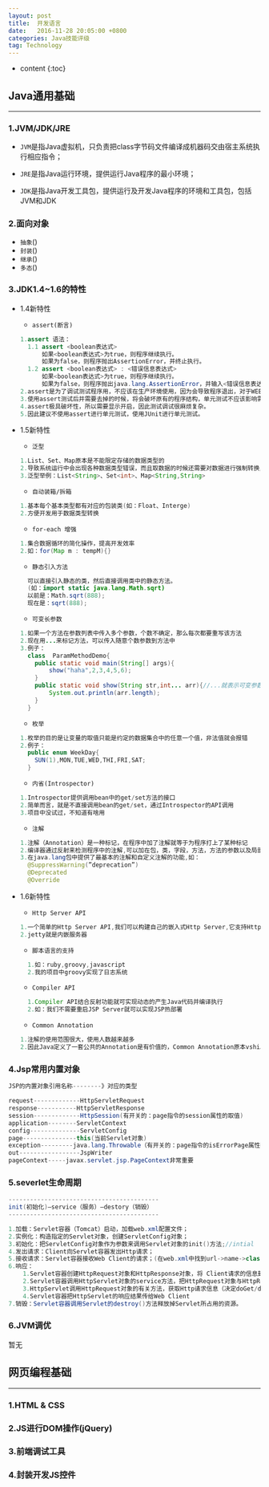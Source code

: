 ```yaml
---
layout: post
title:  开发语言
date:   2016-11-28 20:05:00 +0800
categories: Java技能评级
tag: Technology
---
```


* content
{:toc}


## Java通用基础

***

### 1.JVM/JDK/JRE

* `JVM`是指Java虚拟机，只负责把class字节码文件编译成机器码交由宿主系统执行相应指令；

* `JRE`是指Java运行环境，提供运行Java程序的最小环境；

* `JDK`是指Java开发工具包，提供运行及开发Java程序的环境和工具包，包括JVM和JDK

### 2.面向对象

* `抽象`()
* `封装`()
* `继承`()
* `多态`()

### 3.JDK1.4~1.6的特性

*   1.4新特性

    * `assert(断言)`

    ```java
    1.assert 语法：
      1.1 assert <boolean表达式>
          如果<boolean表达式>为true，则程序继续执行。
          如果为false，则程序抛出AssertionError，并终止执行。
      1.2 assert <boolean表达式> : <错误信息表达式>
          如果<boolean表达式>为true，则程序继续执行。
          如果为false，则程序抛出java.lang.AssertionError，并输入<错误信息表达式>。
    2.assert是为了调试测试程序用，不应该在生产环境使用，因为会导致程序退出，对于WEB端更是破坏性的。
    3.使用assert测试后并需要去掉的时候，将会破坏原有的程序结构，单元测试不应该影响需要测试的程序结构。
    4.assert极具破坏性，所以需要显示开启，因此测试调试很麻烦复杂。
    5.因此建议不使用assert进行单元测试，使用JUnit进行单元测试。
    ```

*   1.5新特性

    * `泛型`

    ```java
    1.List、Set、Map原本是不能限定存储的数据类型的
    2.导致系统运行中会出现各种数据类型错误，而且取数据的时候还需要对数据进行强制转换，增大系统风险
    3.泛型举例：List<String>、Set<int>、Map<String,String>
    ```

    * `自动装箱/拆箱`

    ```java
    1.基本每个基本类型都有对应的包装类(如：Float、Interge)
    2.方便开发用于数据类型转换
    ```

    * `for-each 增强`

    ```java
    1.集合数据循环的简化操作，提高开发效率
    2.如：for(Map m : tempM){}
    ```

    * `静态引入方法`

    ```java
      可以直接引入静态的类，然后直接调用类中的静态方法。
      (如：import static java.lang.Math.sqrt)
      以前是：Math.sqrt(888);
      现在是：sqrt(888);  
    ```

    * `可变长参数`

    ```java
    1.如果一个方法在参数列表中传入多个参数，个数不确定，那么每次都要重写该方法
    2.现在用...来标记方法，可以传入随意个数参数到方法中
    3.例子：
      class  ParamMethodDemo{    
        public static void main(String[] args){    
            show("haha",2,3,4,5,6);    
        }    
        public static void show(String str,int... arr){//...就表示可变参数    
            System.out.println(arr.length);    
        }    
      }  
    ```

    * `枚举`

    ```java
    1.枚举的目的是让变量的取值只能是约定的数据集合中的任意一个值，非法值就会报错
    2.例子：
      public enum WeekDay{    
        SUN(1),MON,TUE,WED,THI,FRI,SAT;
      }
    ```

    * `内省(Introspector)`

    ```java
    1.Introspector提供调用bean中的get/set方法的接口
    2.简单而言，就是不直接调用bean的get/set，通过Introspector的API调用
    3.项目中没试过，不知道有啥用
    ```

    * `注解`

    ```java
    1.注解（Annotation）是一种标记，在程序中加了注解就等于为程序打上了某种标记
    2.编译器通过反射来检测程序中的注解,可以加在包，类，字段，方法，方法的参数以及局部变量上
    3.在java.lang包中提供了最基本的注解和自定义注解的功能,如：
      @SuppressWarning(”deprecation”)
      @Deprecated
      @Override
    ```

*   1.6新特性

    * `Http Server API`

    ```java
    1.一个简单的Http Server API,我们可以构建自己的嵌入式Http Server,它支持Http和Https协议
    2.jetty就是内嵌服务器
    ```

    * `脚本语言的支持`

    ```java
      1.如：ruby,groovy,javascript
      2.我的项目中groovy实现了日志系统
    ```

    * `Compiler API`

    ```java
      1.Compiler API结合反射功能就可实现动态的产生Java代码并编译执行
      2.如：我们不需要重启JSP Server就可以实现JSP热部署
    ```

    * `Common Annotation`

    ```java
    1.注解的使用范围很大，使用人数越来越多
    2.因此Java定义了一套公共的Annotation是有价值的，Common Annotation原本vshiJavaEE中的，可以避免重复建设，保持SE和EE一致
    ```

### 4.Jsp常用内置对象

```java
JSP的内置对象引用名称--------》对应的类型

request-------------HttpServletRequest
response-----------HttpServletResponse
session-------------HttpSession(有开关的：page指令的session属性的取值)
application--------ServletContext
config--------------ServletConfig
page---------------this(当前Servlet对象)
exception---------java.lang.Throwable（有开关的：page指令的isErrorPage属性改为true）
out-----------------JspWriter
pageContext-----javax.servlet.jsp.PageContext非常重要
```


### 5.severlet生命周期

```java
------------------------------------------
init(初始化)—service（服务）—destory（销毁）
------------------------------------------

1.加载：Servlet容器（Tomcat）启动，加载web.xml配置文件；
2.实例化：构造指定的Servlet对象，创建ServletConfig对象；
3.初始化：把ServletConfig对象作为参数来调用Servlet对象的init()方法;//intial
4.发出请求：Client向Servlet容器发出Http请求；
5.接收请求：Servlet容器接收Web Client的请求；(在web.xml中找到url->name->class->类)
6.响应：
	1.Servlet容器创建HttpRequest对象和HttpResponse对象，将 Client请求的信息封装到HttpRequest对象中。
	2.Servlet容器调用HttpServlet对象的service方法，把HttpRequest对象与HttpResponse对象作为参数传给 	HttpServlet 对象。
	3.HttpServlet调用HttpRequest对象的有关方法，获取Http请求信息（决定doGet/doPost），HttpServlet调用HttpResponse对象的有关方法，生成响应数据。
	4.Servlet容器把HttpServlet的响应结果传给Web Client
7.销毁：Servlet容器调用Servlet的destroy()方法释放掉Servlet所占用的资源。
```



### 6.JVM调优

暂无



## 网页编程基础

***

### 1.HTML & CSS

### 2.JS进行DOM操作(jQuery)

### 3.前端调试工具

### 4.封装开发JS控件